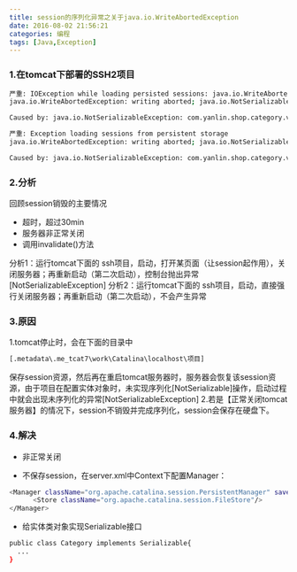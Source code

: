 ```yaml
---
title: session的序列化异常之关于java.io.WriteAbortedException
date: 2016-08-02 21:56:21
categories: 编程
tags: [Java,Exception]
---
```


### 1.在tomcat下部署的SSH2项目
``` bash
严重: IOException while loading persisted sessions: java.io.WriteAbortedException: writing aborted; java.io.NotSerializableException: com.yanlin.shop.category.vo.Category
java.io.WriteAbortedException: writing aborted; java.io.NotSerializableException: com.yanlin.shop.category.vo.Category

Caused by: java.io.NotSerializableException: com.yanlin.shop.category.vo.Category

严重: Exception loading sessions from persistent storage
java.io.WriteAbortedException: writing aborted; java.io.NotSerializableException: com.yanlin.shop.category.vo.Category

Caused by: java.io.NotSerializableException: com.yanlin.shop.category.vo.Category
```


### 2.分析
回顾session销毁的主要情况
* 超时，超过30min
* 服务器非正常关闭
* 调用invalidate()方法

分析1：运行tomcat下面的 ssh项目，启动，打开某页面（让session起作用），关闭服务器；再重新启动（第二次启动），控制台抛出异常[NotSerializableException]
分析2：运行tomcat下面的 ssh项目，启动，直接强行关闭服务器；再重新启动（第二次启动），不会产生异常

### 3.原因
1.tomcat停止时，会在下面的目录中
``` bash
[.metadata\.me_tcat7\work\Catalina\localhost\项目]
```
保存session资源，然后再在重启tomcat服务器时，服务器会恢复该session资源，由于项目在配置实体对象时，未实现序列化[NotSerializable]操作，启动过程中就会出现未序列化的异常[NotSerializableException]
2.若是【正常关闭tomcat服务器】的情况下，session不销毁并完成序列化，session会保存在硬盘下。

### 4.解决
* 非正常关闭

* 不保存session，在server.xml中Context下配置Manager：
``` bash
<Manager className="org.apache.catalina.session.PersistentManager" saveOnRestart="false">
      <Store className="org.apache.catalina.session.FileStore"/>
</Manager>
```

* 给实体类对象实现Serializable接口
``` bash
public class Category implements Serializable{
  ...
}
```
